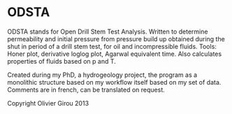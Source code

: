 ODSTA
=====

ODSTA stands for Open Drill Stem Test Analysis. Written to determine permeability and initial pressure from pressure build up obtained during the shut in period of a drill stem test, for oil and incompressible fluids.
Tools: Honer plot, derivative loglog plot, Agarwal equivalent time. Also calculates properties of fluids based on p and T.

Created during my PhD, a hydrogeology project, the program as a monolithic structure based on my workflow itself based on my set of data. Comments are in french, can be translated on request.

Copyright Olivier Girou 2013
